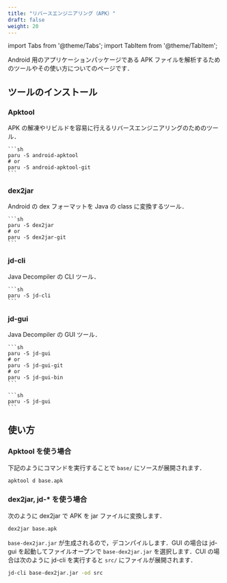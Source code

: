 ```yaml
---
title: "リバースエンジニアリング（APK）"
draft: false
weight: 20
---
```


import Tabs from '@theme/Tabs';
import TabItem from '@theme/TabItem';

Android 用のアプリケーションパッケージである APK ファイルを解析するためのツールやその使い方についてのページです．

## ツールのインストール

### **Apktool**

APK の解凍やリビルドを容易に行えるリバースエンジニアリングのためのツール．

<Tabs groupId="OS" queryString>
  <TabItem value="arch" label="Arch">

    ```sh
    paru -S android-apktool
    # or
    paru -S android-apktool-git
    ```

  </TabItem>
</Tabs>

### **dex2jar**

Android の dex フォーマットを Java の class に変換するツール．

<Tabs groupId="OS" queryString>
  <TabItem value="arch" label="Arch">

    ```sh
    paru -S dex2jar
    # or
    paru -S dex2jar-git
    ```

  </TabItem>
</Tabs>

### **jd-cli**

Java Decompiler の CLI ツール．

<Tabs groupId="OS" queryString>
  <TabItem value="arch" label="Arch">

    ```sh
    paru -S jd-cli
    ```

  </TabItem>
</Tabs>

### **jd-gui**

Java Decompiler の GUI ツール．

<Tabs groupId="OS" queryString>
  <TabItem value="arch" label="Arch">

    ```sh
    paru -S jd-gui
    # or
    paru -S jd-gui-git
    # or
    paru -S jd-gui-bin
    ```

  </TabItem>
  <TabItem value="blackarch" label="Black Arch">

    ```sh
    paru -S jd-gui
    ```

  </TabItem>
</Tabs>

## 使い方

### **Apktool を使う場合**

下記のようにコマンドを実行することで `base/` にソースが展開されます．

```sh
apktool d base.apk
```

### **dex2jar, jd-\* を使う場合**

次のように dex2jar で APK を jar ファイルに変換します．

```sh
dex2jar base.apk
```

`base-dex2jar.jar` が生成されるので，デコンパイルします．GUI の場合は jd-gui を起動してファイルオープンで `base-dex2jar.jar` を選択します．CUI の場合は次のように jd-cli を実行すると `src/` にファイルが展開されます．

```sh
jd-cli base-dex2jar.jar -od src
```
